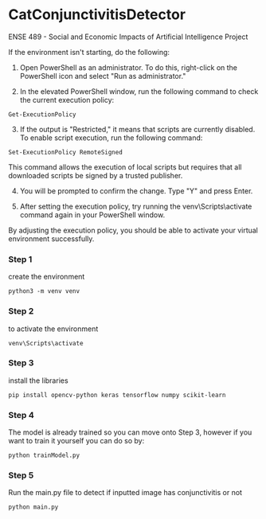 # CatConjunctivitisDetector
ENSE 489 - Social and Economic Impacts of Artificial Intelligence Project

If the environment isn't starting, do the following:
1. Open PowerShell as an administrator. To do this, right-click on the PowerShell icon and select "Run as administrator."

2. In the elevated PowerShell window, run the following command to check the current execution policy:
```
Get-ExecutionPolicy
```
3. If the output is "Restricted," it means that scripts are currently disabled. To enable script execution, run the following command:
```
Set-ExecutionPolicy RemoteSigned
```
This command allows the execution of local scripts but requires that all downloaded scripts be signed by a trusted publisher.

4. You will be prompted to confirm the change. Type "Y" and press Enter.

5. After setting the execution policy, try running the venv\Scripts\activate command again in your PowerShell window.

By adjusting the execution policy, you should be able to activate your virtual environment successfully.

### Step 1 
create the environment 
```
python3 -m venv venv
```

### Step 2
to activate the environment 
```
venv\Scripts\activate
```

### Step 3
install the libraries 
```
pip install opencv-python keras tensorflow numpy scikit-learn
```

### Step 4
The model is already trained so you can move onto Step 3, however if you want to train it yourself you can do so by:
```
python trainModel.py
```
### Step 5
Run the main.py file to detect if inputted image has conjunctivitis or not
```
python main.py
```
